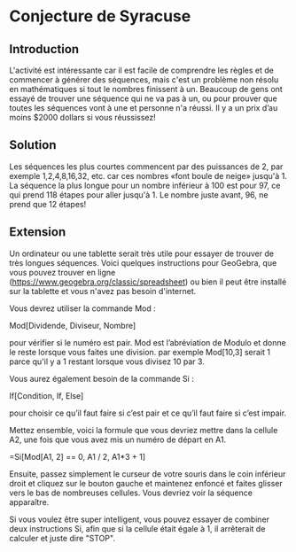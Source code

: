 # Conjecture de Syracuse

## Introduction

L'activité est intéressante car il est facile de comprendre les règles et de commencer à générer des séquences, mais c'est un problème non résolu en mathématiques si tout le nombres finissent à un. Beaucoup de gens ont essayé de trouver une séquence qui ne va pas à un, ou pour prouver que toutes les séquences vont à une et personne n'a réussi. Il y a un prix d’au moins $2000 dollars si vous réussissez!

## Solution

Les séquences les plus courtes commencent par des puissances de 2, par exemple 1,2,4,8,16,32, etc. car ces nombres «font boule de neige» jusqu'à 1. La séquence la plus longue pour un nombre inférieur à 100 est pour 97, ce qui prend 118 étapes pour aller jusqu'à 1. Le nombre juste avant, 96, ne prend que 12 étapes!



## Extension

Un ordinateur ou une tablette serait très utile pour essayer de trouver de très longues séquences. Voici quelques instructions pour GeoGebra, que vous pouvez trouver en ligne (https://www.geogebra.org/classic/spreadsheet) ou bien il peut être installé sur la tablette et vous n'avez pas besoin d'internet.

Vous devrez utiliser la commande Mod :

Mod[Dividende, Diviseur, Nombre]


pour vérifier si le numéro est pair. Mod est l’abréviation de Modulo et donne le reste lorsque vous faites une division. par exemple Mod[10,3] serait 1 parce qu'il y a 1 restant lorsque vous divisez 10 par 3.

Vous aurez également besoin de la commande Si :

If[Condition, If, Else]


pour choisir ce qu’il faut faire si c’est pair et ce qu’il faut faire si c’est impair.

Mettez ensemble, voici la formule que vous devriez mettre dans la cellule A2, une fois que vous avez mis un numéro de départ en A1.

=Si[Mod[A1, 2] == 0, A1 / 2, A1*3 + 1]

Ensuite, passez simplement le curseur de votre souris dans le coin inférieur droit et cliquez sur le bouton gauche et maintenez enfoncé et faites glisser vers le bas de nombreuses cellules. Vous devriez voir la séquence apparaître.

Si vous voulez être super intelligent, vous pouvez essayer de combiner deux instructions Si, afin que si la cellule était égale à 1, il arrêterait de calculer et juste dire "STOP".